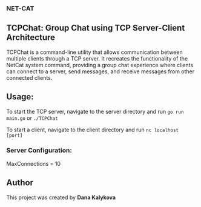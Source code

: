 ### NET-CAT
## TCPChat: Group Chat using TCP Server-Client Architecture

TCPChat is a command-line utility that allows communication between multiple clients through a TCP server. It recreates the functionality of the NetCat system command, providing a group chat experience where clients can connect to a server, send messages, and receive messages from other connected clients.

## Usage:

To start the TCP server, navigate to the server directory and run `go run main.go` or `./TCPChat`

To start a client, navigate to the client directory and run `nc localhost [port]`


### Server Configuration:
MaxConnections = 10 

## Author
This project was created by **Dana Kalykova**